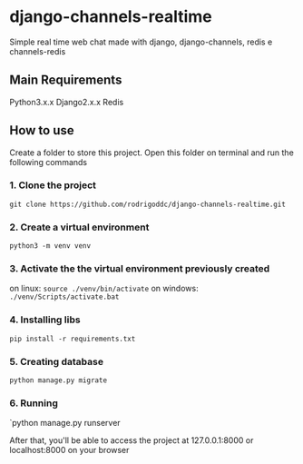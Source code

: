 # django-channels-realtime
Simple real time web chat made with django, django-channels, redis e channels-redis

## Main Requirements
Python3.x.x
Django2.x.x
Redis

## How to use
Create a folder to store this project. Open this folder on terminal and run the following commands

### 1. Clone the project
`git clone https://github.com/rodrigoddc/django-channels-realtime.git`

### 2. Create a virtual environment
`python3 -m venv venv`

### 3. Activate the the virtual environment previously created
on linux: `source ./venv/bin/activate`
on windows: `./venv/Scripts/activate.bat`

### 4. Installing libs
`pip install -r requirements.txt`

### 5. Creating database
`python manage.py migrate`

### 6. Running
`python manage.py runserver

After that, you'll be able to access the project at 127.0.0.1:8000 or localhost:8000 on your browser

